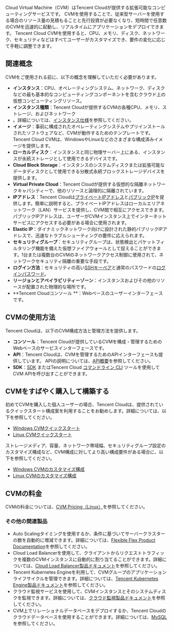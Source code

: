 Cloud Virtual Machine（CVM）はTencent Cloudが提供する拡張可能なコンピューティングサービスです。 CVMを使用することで、従来型サーバーを使用する場合のリソース量の見積もることと先行投資が必要なくなり、短時間で任意数のCVMを迅速的に起動し、リアルタイムにアプリケーションをデプロイできます。
Tencent Cloud CVMを使用すると、CPU、メモリ、ディスク、ネットワーク、セキュリティなどはすべてユーザーがカスタマイズでき、要件の変化に応じて手軽に調整できます。

## 関連概念

CVMをご使用される前に、以下の概念を理解していただく必要があります。
- **インスタンス**：CPU、オペレーティングシステム、ネットワーク、ディスクなどの最も基本的なコンピューティングコンポーネントを含むクラウド上の仮想コンピューティングリソース。
- **インスタンス種類**：Tencent Cloudが提供するCVMの各種CPU、メモリ、ストレージ、およびネットワーク
- 。詳細については、[インスタンス仕様](http://intl.cloud.tencent.com/document/product/213/11518)を参照してください。
- **イメージ**：事前に構成されたオペレーティングシステムやプリインストールされたソフトウェアなど、CVMが動作するためのテンプレートです。 Tencent Cloud CVMは、WindowsやLinuxなどのさまざまな構成済みイメージを提供します。
- **ローカルディスク**：インスタンスと同じ物理サーバー上にある、インスタンスが永続ストレージとして使用できるデバイスです。
- **Cloud Block Storage**：インスタンスのシステムディスクまたは拡張可能なデータディスクとして使用できる分散式永続ブロックストレージデバイスを提供します。
- **Virtual Private Cloud**：Tencent Cloudが提供する仮想的な隔離ネットワークキャパシティーで、他のリソースと論理的に隔離されています。
- **IPアドレス**：Tencent Cloudは[プライベートIPアドレス](http://intl.cloud.tencent.com/document/product/213/5225)と[パブリックIP](http://intl.cloud.tencent.com/document/product/213/5224)を提供します。簡単に説明すると、プライベートIPアドレスはローカルエリアネットワーク（LAN）サービスを提供し、CVM間で相互にアクセスできます。パブリックIPアドレスは、ユーザーがCVMインスタンス上でインターネットサービスにアクセスする必要がある場合に使用されます。
- **Elastic IP**：ダイナミックネットワーク向けに設計された静的パブリックIPアドレスで、迅速なトラブルシューティングの要件に応えられます。
- **セキュリティグループ**：セキュリティグループは、状態検出とパケットフィルタリング機能を備えた仮想ファイアウォールとして捉えることができます。1台または複数台のCVMのネットワークアクセス制御に使用されて、ネットワークセキュリティ隔離の重要な手段です。
- **ログイン方法**：セキュリティの高い[SSHキーペア](http://intl.cloud.tencent.com/document/product/213/6092)と通常のパスワードの[ログインパスワード](http://intl.cloud.tencent.com/document/product/213/6093)。
- **リージョンとアベイラビリティーゾーン**：インスタンスおよびその他のリソースが配置された物理的な場所です。
- **Tencent Cloudコンソール **：Webベースのユーザーインターフェースです。


## CVMの使用方法 

Tencent Cloudは、以下のCVM構成方法と管理方法を提供します。

- **コンソール**：Tencent Cloudが提供しているCVMを構成・管理するためのWebベースのサービスインターフェースです。
- **API**：Tencent Cloudは、CVMを管理するためのAPIインターフェースも提供しています。 APIの説明については、[API概要](https://intl.cloud.tencent.com/document/product/213/15688)を参照してください。
- **SDK**：[SDK](https://intl.cloud.tencent.com/document/product/494) またはTencent Cloud [コマンドライン CLI](https://intl.cloud.tencent.com/document/product/1013/30220) ツールを使用してCVM APIを呼び出すことができます。



## CVMをすばやく購入して構築する

初めてCVMを購入した個人ユーザーの場合、Tencent Cloudは、提供されているクイックスタート構成案を利用することをお勧めします。詳細については、以下を参照してください。
- [Windows CVMクイックスタート](http://intl.cloud.tencent.com/document/product/213/2764)
- [Linux CVMクイックスタート](http://intl.cloud.tencent.com/document/product/213/2936)

ストレージメディア、容量、ネットワーク帯域幅、セキュリティグループ設定のカスタマイズ構成など、CVM構成に対してより高い構成要件がある場合に、以下を参照してください。
- [Windows CVMのカスタマイズ構成](http://intl.cloud.tencent.com/document/product/213/10516)
- [ Linux CVMのカスタマイズ構成](http://intl.cloud.tencent.com/document/product/213/10517)

## CVMの料金

CVMの料金については、[CVM Pricing（Linux）](https://intl.cloud.tencent.com/document/product/213/30011)を参照してください。

### その他の関連製品

- Auto Scalingタイミングを使用するか、条件に基づいてサーバークラスターの数を自動的に増減できます。詳細については、[Flexible Flex Product Documentation](https://intl.cloud.tencent.com/document/product/377)を参照してください。
- Cloud Load Balancerを使用して、クライアントからリクエストトラフィックを複数のCVMインスタンスに自動的に割り当てることができます。詳細については、[Cloud Load Balancer製品ドキュメント](https://intl.cloud.tencent.com/document/product/214)を参照してください。
- Tencent Kubernetes Engineを利用して、CVMグループのアプリケーションライフサイクルを管理できます。詳細については、[Tencent Kubernetes Engine製品ドキュメント](https://intl.cloud.tencent.com/document/product/457)を参照してください。
- クラウド監視サービスを使用して、CVMインスタンスとそのシステムディスクを監視できます。詳細については、[クラウド監視製品ドキュメント](https://intl.cloud.tencent.com/document/product/248)を参照してください。
- CVM上でリレーショナルデータベースをデプロイするか、Tencent Cloudのクラウドデータベースを使用することができます。詳細については、[MySQL](https://intl.cloud.tencent.com/document/product/236)を参照してください。


